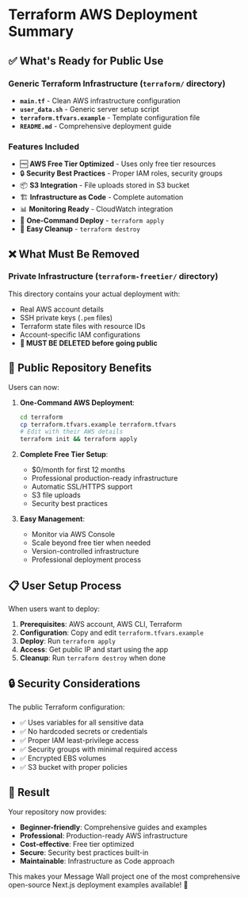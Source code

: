 # Terraform AWS Deployment Summary

## ✅ What's Ready for Public Use

### Generic Terraform Infrastructure (`terraform/` directory)
- **`main.tf`** - Clean AWS infrastructure configuration
- **`user_data.sh`** - Generic server setup script  
- **`terraform.tfvars.example`** - Template configuration file
- **`README.md`** - Comprehensive deployment guide

### Features Included
- 🆓 **AWS Free Tier Optimized** - Uses only free tier resources
- 🔒 **Security Best Practices** - Proper IAM roles, security groups
- 📦 **S3 Integration** - File uploads stored in S3 bucket
- 🏗️ **Infrastructure as Code** - Complete automation
- 📊 **Monitoring Ready** - CloudWatch integration
- 🔄 **One-Command Deploy** - `terraform apply`
- 🧹 **Easy Cleanup** - `terraform destroy`

## ❌ What Must Be Removed

### Private Infrastructure (`terraform-freetier/` directory)
This directory contains your actual deployment with:
- Real AWS account details
- SSH private keys (`.pem` files)
- Terraform state files with resource IDs
- Account-specific IAM configurations
- **🚨 MUST BE DELETED before going public**

## 🚀 Public Repository Benefits

Users can now:

1. **One-Command AWS Deployment**:
   ```bash
   cd terraform
   cp terraform.tfvars.example terraform.tfvars
   # Edit with their AWS details
   terraform init && terraform apply
   ```

2. **Complete Free Tier Setup**:
   - $0/month for first 12 months
   - Professional production-ready infrastructure
   - Automatic SSL/HTTPS support
   - S3 file uploads
   - Security best practices

3. **Easy Management**:
   - Monitor via AWS Console
   - Scale beyond free tier when needed
   - Version-controlled infrastructure
   - Professional deployment process

## 📋 User Setup Process

When users want to deploy:

1. **Prerequisites**: AWS account, AWS CLI, Terraform
2. **Configuration**: Copy and edit `terraform.tfvars.example`
3. **Deploy**: Run `terraform apply`
4. **Access**: Get public IP and start using the app
5. **Cleanup**: Run `terraform destroy` when done

## 🔒 Security Considerations

The public Terraform configuration:
- ✅ Uses variables for all sensitive data
- ✅ No hardcoded secrets or credentials
- ✅ Proper IAM least-privilege access
- ✅ Security groups with minimal required access
- ✅ Encrypted EBS volumes
- ✅ S3 bucket with proper policies

## 🎯 Result

Your repository now provides:
- **Beginner-friendly**: Comprehensive guides and examples
- **Professional**: Production-ready AWS infrastructure
- **Cost-effective**: Free tier optimized
- **Secure**: Security best practices built-in
- **Maintainable**: Infrastructure as Code approach

This makes your Message Wall project one of the most comprehensive open-source Next.js deployment examples available! 🎉
